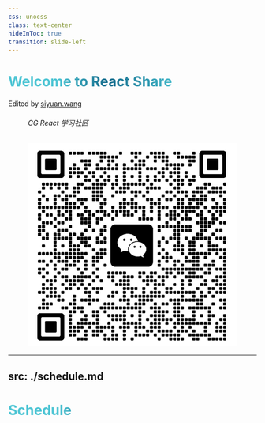 ```yaml
---
css: unocss
class: text-center
hideInToc: true
transition: slide-left
---
```


<h1>
  <span class="font-semibold text-[48px]">
    Welcome to <span class="font-bold text-gradient-red text-[72px]">React</span>
    <mdi-react class="text-[#ef4444] animate-bounce text-[40px] ml-1" /> Share
  </span>
</h1>

Edited by [siyuan.wang](mailto:siyuan.wang@capgemini.com)

<figure class="absolute right-[32px] bottom-[32px] flex flex-col items-center">
  <h6 class="mb-2">CG React 学习社区</h6>
  <img src="/public/images/cg-react-qrcode.png" class="w-[100px] h-[100px]" >
</figure>

<style>
h1 {
  @apply w-auto mx-auto;
  color: transparent !important;
  background-color: #2B90B6;
  background-image: linear-gradient(90deg, #4EC5D4 20%, #146b8c 40%, #4EC5D4 70%, #146b8c 85%);
  background-size: 100%;
  -webkit-background-clip: text;
  -moz-background-clip: text;
  -webkit-text-fill-color: transparent;
  -moz-text-fill-color: transparent;
}
</style>

<!--
大家好，我是王思远，目前是 RKS 项目的前端开发，同时也是凯捷 React 社区核心人员之一，很高兴能在这儿给大家分享关于 react 相关的培训，想加入到我们 React 社区的可以扫下面的二维码哈。

首先，向大家介绍关于我们这次的分享的目的和计划：
-->

---
src: ./schedule.md
---

# Schedule